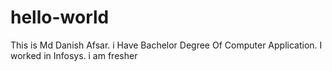 # hello-world
This is Md Danish Afsar. i Have Bachelor Degree Of Computer Application. I worked in Infosys.
i am fresher
